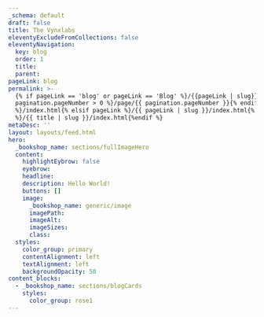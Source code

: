 ```yaml
---
_schema: default
draft: false
title: The Vynxlabs
eleventyExcludeFromCollections: false
eleventyNavigation:
  key: blog
  order: 1
  title:
  parent:
pageLink: blog
permalink: >-
  {% if pageLink == 'blog' or pageLink == 'Blog' %}/{{pageLink | slug}}{% if
  pagination.pageNumber > 0 %}/page/{{ pagination.pageNumber }}{% endif
  %}/index.html{% elsif pageLink %}/{{ pageLink | slug }}/index.html{% else
  %}/{{ title | slug }}/index.html{%endif %}
metaDesc: ''
layout: layouts/feed.html
hero:
  _bookshop_name: sections/fullImageHero
  content:
    highlightEybrow: false
    eyebrow:
    headline:
    description: Hello World!
    buttons: []
    image:
      _bookshop_name: generic/image
      imagePath:
      imageAlt:
      imageSizes:
      class:
  styles:
    color_group: primary
    contentAlignment: left
    textAlignment: left
    backgroundOpacity: 50
content_blocks:
  - _bookshop_name: sections/blogCards
    styles:
      color_group: rose1
---
```

